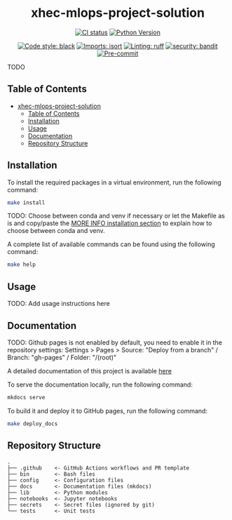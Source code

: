 <div align="center">

# xhec-mlops-project-solution

[![CI status](https://github.com/artefactory/xhec-mlops-project-solution/actions/workflows/ci.yaml/badge.svg)](https://github.com/artefactory/xhec-mlops-project-solution/actions/workflows/ci.yaml?query=branch%3Amain)
[![Python Version](https://img.shields.io/badge/python-3.8%20%7C%203.9%20%7C%203.10-blue.svg)]()

[![Code style: black](https://img.shields.io/badge/code%20style-black-000000.svg)](https://github.com/psf/black)
[![Imports: isort](https://img.shields.io/badge/%20imports-isort-%231674b1?style=flat&labelColor=ef8336)](https://pycqa.github.io/isort/)
[![Linting: ruff](https://img.shields.io/endpoint?url=https://raw.githubusercontent.com/charliermarsh/ruff/main/assets/badge/v2.json)](https://github.com/astral-sh/ruff)
[![security: bandit](https://img.shields.io/badge/security-bandit-yellow.svg)](https://github.com/PyCQA/bandit)
[![Pre-commit](https://img.shields.io/badge/pre--commit-enabled-informational?logo=pre-commit&logoColor=white)](https://github.com/artefactory/xhec-mlops-project-solution/blob/main/.pre-commit-config.yaml)
</div>

TODO

## Table of Contents

- [xhec-mlops-project-solution](#xhec-mlops-project-solution)
  - [Table of Contents](#table-of-contents)
  - [Installation](#installation)
  - [Usage](#usage)
  - [Documentation](#documentation)
  - [Repository Structure](#repository-structure)

## Installation

To install the required packages in a virtual environment, run the following command:

```bash
make install
```

TODO: Choose between conda and venv if necessary or let the Makefile as is and copy/paste the [MORE INFO installation section](MORE_INFO.md#eased-installation) to explain how to choose between conda and venv.

A complete list of available commands can be found using the following command:

```bash
make help
```

## Usage

TODO: Add usage instructions here

## Documentation

TODO: Github pages is not enabled by default, you need to enable it in the repository settings: Settings > Pages > Source: "Deploy from a branch" / Branch: "gh-pages" / Folder: "/(root)"

A detailed documentation of this project is available [here](https://artefactory.github.io/xhec-mlops-project-solution/)

To serve the documentation locally, run the following command:

```bash
mkdocs serve
```

To build it and deploy it to GitHub pages, run the following command:

```bash
make deploy_docs
```

## Repository Structure

```
.
├── .github    <- GitHub Actions workflows and PR template
├── bin        <- Bash files
├── config     <- Configuration files
├── docs       <- Documentation files (mkdocs)
├── lib        <- Python modules
├── notebooks  <- Jupyter notebooks
├── secrets    <- Secret files (ignored by git)
└── tests      <- Unit tests
```
